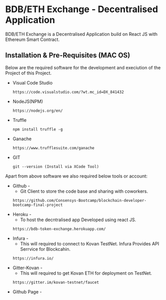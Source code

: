 # BDB/ETH Exchange - Decentralised Application

BDB/ETH Exchange is a Decentralised Application build on React JS with Ethereum Smart Contract.


## Installation & Pre-Requisites (MAC OS)
Below are the required software for the development and execiution of the Project of this Project.

- Visual Code Studio
    ```
    https://code.visualstudio.com/?wt.mc_id=DX_841432
    ```
- NodeJS(NPM)
    ```
    https://nodejs.org/en/
    ```
- Truffle
    ```
    npm install truffle -g
    ```
- Ganache
    ```
    https://www.trufflesuite.com/ganache
    ```
- GIT
    ```
    git --version (Install via XCode Tool)
    ```

Apart from above software we also required below tools or account:
- Github - 
    - Git Client to store the code base and sharing with coworkers.
    ```
    https://github.com/Consensys-Bootcamp/blockchain-developer-bootcamp-final-project
    ```    
- Heroku - 
    - To host the decntralised app Developed using react JS.
    ```
    https://bdb-token-exchange.herokuapp.com/
    ```
- Infura - 
    - This will required to connect to Kovan TestNet. Infura Provides API Serrvice for Blockcahin.
    ```
    https://infura.io/
    ```
- Gitter-Kovan - 
    - This will required to get Kovan ETH for deployment on TestNet.
    ```
    https://gitter.im/kovan-testnet/faucet
    ```
- Github Page - 



